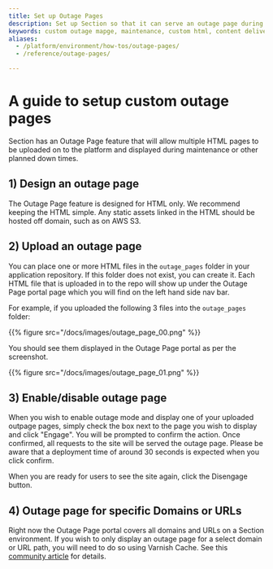 ```yaml
---
title: Set up Outage Pages
description: Set up Section so that it can serve an outage page during maintenace
keywords: custom outage mapge, maintenance, custom html, content delivery network, CDN, scheduled maintenance.
aliases:
  - /platform/environment/how-tos/outage-pages/
  - /reference/outage-pages/

---
```


# A guide to setup custom outage pages

Section has an Outage Page feature that will allow multiple HTML pages to be uploaded on to the platform and displayed during maintenance or other planned down times.

## 1) Design an outage page

The Outage Page feature is designed for HTML only. We recommend keeping the HTML simple.
Any static assets linked in the HTML should be hosted off domain, such as on AWS S3.

## 2) Upload an outage page

You can place one or more HTML files in the `outage_pages` folder in your application repository. If this folder does not exist, you can create it.
Each HTML file that is uploaded in to the repo will show up under the Outage Page portal page which you will find on the left hand side nav bar.

For example, if you uploaded the following 3 files into the `outage_pages` folder:

{{% figure src="/docs/images/outage_page_00.png" %}}

You should see them displayed in the Outage Page portal as per the screenshot.

{{% figure src="/docs/images/outage_page_01.png" %}}

## 3) Enable/disable outage page

When you wish to enable outage mode and display one of your uploaded outpage pages, simply check the box next to the page you wish to display and click "Engage".
You will be prompted to confirm the action. Once confirmed, all requests to the site will be served the outage page. Please be aware that a deployment time of around 30 seconds is expected when you click confirm.

When you are ready for users to see the site again, click the Disengage button.

## 4) Outage page for specific Domains or URLs

Right now the Outage Page portal covers all domains and URLs on a Section environment.
If you wish to only display an outage page for a select domain or URL path, you will need to do so using Varnish Cache.
See this [community article](https://community.section.io/t/how-to-display-a-custom-maintenance-page-using-varnish/112) for details.
